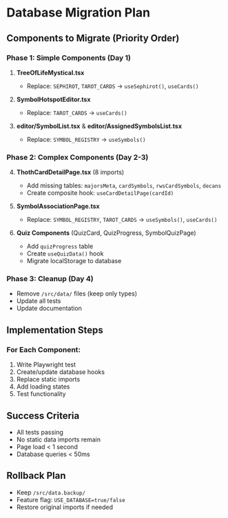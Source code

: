 # Database Migration Plan

## Components to Migrate (Priority Order)

### Phase 1: Simple Components (Day 1)
1. **TreeOfLifeMystical.tsx**
   - Replace: `SEPHIROT`, `TAROT_CARDS` → `useSephirot()`, `useCards()`

2. **SymbolHotspotEditor.tsx**
   - Replace: `TAROT_CARDS` → `useCards()`

3. **editor/SymbolList.tsx** & **editor/AssignedSymbolsList.tsx**
   - Replace: `SYMBOL_REGISTRY` → `useSymbols()`

### Phase 2: Complex Components (Day 2-3)
4. **ThothCardDetailPage.tsx** (8 imports)
   - Add missing tables: `majorsMeta`, `cardSymbols`, `rwsCardSymbols`, `decans`
   - Create composite hook: `useCardDetailPage(cardId)`

5. **SymbolAssociationPage.tsx**
   - Replace: `SYMBOL_REGISTRY`, `TAROT_CARDS` → `useSymbols()`, `useCards()`

6. **Quiz Components** (QuizCard, QuizProgress, SymbolQuizPage)
   - Add `quizProgress` table
   - Create `useQuizData()` hook
   - Migrate localStorage to database

### Phase 3: Cleanup (Day 4)
- Remove `/src/data/` files (keep only types)
- Update all tests
- Update documentation

## Implementation Steps

### For Each Component:
1. Write Playwright test
2. Create/update database hooks
3. Replace static imports
4. Add loading states
5. Test functionality

## Success Criteria
- All tests passing
- No static data imports remain
- Page load < 1 second
- Database queries < 50ms

## Rollback Plan
- Keep `/src/data.backup/`
- Feature flag: `USE_DATABASE=true/false`
- Restore original imports if needed